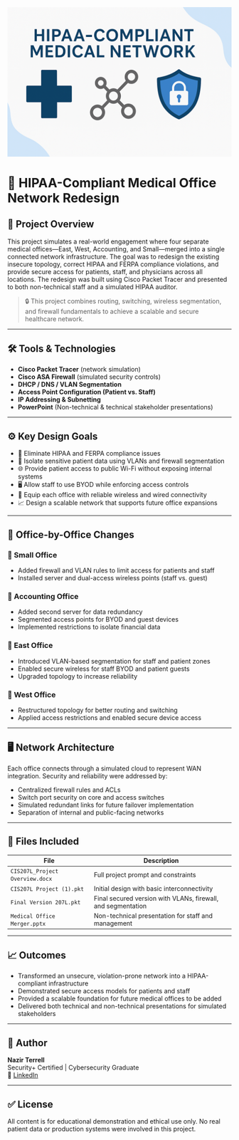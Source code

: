 ![HIPAA-Compliant Network](./hipaa-banner.png)

# 🏥 HIPAA-Compliant Medical Office Network Redesign

## 📌 Project Overview
This project simulates a real-world engagement where four separate medical offices—East, West, Accounting, and Small—merged into a single connected network infrastructure. The goal was to redesign the existing insecure topology, correct HIPAA and FERPA compliance violations, and provide secure access for patients, staff, and physicians across all locations. The redesign was built using Cisco Packet Tracer and presented to both non-technical staff and a simulated HIPAA auditor.

> 🔒 This project combines routing, switching, wireless segmentation, and firewall fundamentals to achieve a scalable and secure healthcare network.

---

## 🛠 Tools & Technologies
- **Cisco Packet Tracer** (network simulation)
- **Cisco ASA Firewall** (simulated security controls)
- **DHCP / DNS / VLAN Segmentation**
- **Access Point Configuration (Patient vs. Staff)**
- **IP Addressing & Subnetting**
- **PowerPoint** (Non-technical & technical stakeholder presentations)

---

## ⚙️ Key Design Goals
- 🚧 Eliminate HIPAA and FERPA compliance issues
- 🔐 Isolate sensitive patient data using VLANs and firewall segmentation
- 🌐 Provide patient access to public Wi-Fi without exposing internal systems
- 🖥️ Allow staff to use BYOD while enforcing access controls
- 📶 Equip each office with reliable wireless and wired connectivity
- 📈 Design a scalable network that supports future office expansions

---

## 🏢 Office-by-Office Changes

### 🔹 Small Office
- Added firewall and VLAN rules to limit access for patients and staff
- Installed server and dual-access wireless points (staff vs. guest)

### 🔹 Accounting Office
- Added second server for data redundancy
- Segmented access points for BYOD and guest devices
- Implemented restrictions to isolate financial data

### 🔹 East Office
- Introduced VLAN-based segmentation for staff and patient zones
- Enabled secure wireless for staff BYOD and patient guests
- Upgraded topology to increase reliability

### 🔹 West Office
- Restructured topology for better routing and switching
- Applied access restrictions and enabled secure device access

---

## 🖥️ Network Architecture

Each office connects through a simulated cloud to represent WAN integration. Security and reliability were addressed by:
- Centralized firewall rules and ACLs
- Switch port security on core and access switches
- Simulated redundant links for future failover implementation
- Separation of internal and public-facing networks

---

## 📄 Files Included

| File | Description |
|------|-------------|
| `CIS207L_Project Overview.docx` | Full project prompt and constraints |
| `CIS207L Project (1).pkt` | Initial design with basic interconnectivity |
| `Final Version 207L.pkt` | Final secured version with VLANs, firewall, and segmentation |
| `Medical Office Merger.pptx` | Non-technical presentation for staff and management |

---

## 📈 Outcomes
- Transformed an unsecure, violation-prone network into a HIPAA-compliant infrastructure
- Demonstrated secure access models for patients and staff
- Provided a scalable foundation for future medical offices to be added
- Delivered both technical and non-technical presentations for simulated stakeholders

---

## 👤 Author
**Nazir Terrell**  
Security+ Certified | Cybersecurity Graduate  
🔗 [LinkedIn](https://www.linkedin.com/in/nazir-terrell-40a05b217)

---

## ✅ License
All content is for educational demonstration and ethical use only. No real patient data or production systems were involved in this project.

